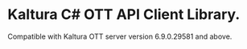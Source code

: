 # Kaltura C# OTT API Client Library.
Compatible with Kaltura OTT server version 6.9.0.29581 and above.
